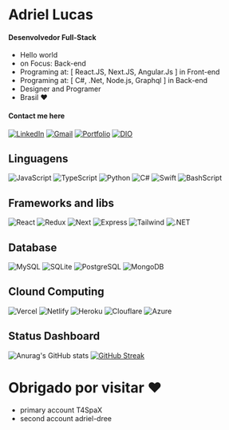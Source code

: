 # Adriel Lucas
#### Desenvolvedor Full-Stack
- Hello world
- on Focus: Back-end
- Programing at: [ React.JS, Next.JS, Angular.Js ] in Front-end
- Programing at: [ C#, .Net, Node.js, Graphql ] in Back-end
- Designer and Programer
- Brasil ♥
#### Contact me here
[![LinkedIn](https://img.shields.io/badge/LinkedIn-0077B5?style=for-the-badge&logo=linkedin&logoColor=white)](https://www.linkedin.com/in/adriel-lucas/)
[![Gmail](https://img.shields.io/badge/Gmail-333333?style=for-the-badge&logo=gmail&logoColor=red)](mailto:adriel.aprendiz@gmail.com)
[![Portfolio](https://img.shields.io/badge/Portfolio-FF5722?style=for-the-badge&logo=todoist&logoColor=white)](https://adrieldev.vercel.app/)
[![DIO](https://img.shields.io/badge/-DIO-%23000000?style=for-the-badge&logo=medium&logoColor=white)](https://www.dio.me/users/adriel_aprendiz)

## Linguagens
![JavaScript](https://img.shields.io/badge/JavaScript-F7DF1E?style=for-the-badge&logo=javascript&logoColor=black) 
![TypeScript](https://img.shields.io/badge/TypeScript-007ACC?style=for-the-badge&logo=typescript&logoColor=white) 
![Python](https://img.shields.io/badge/python-3670A0?style=for-the-badge&logo=python&logoColor=ffdd54) 
![C#](https://img.shields.io/badge/C%23-239120?style=for-the-badge&logo=c-sharp&logoColor=white) 
![Swift](https://img.shields.io/badge/swift-F54A2A?style=for-the-badge&logo=swift&logoColor=white) 
![BashScript](https://img.shields.io/badge/bash%20script-0101?style=flat&logo=gnubash&logoColor=%23FFFFFF&labelColor=%23000000) 

## Frameworks and libs
![React](https://img.shields.io/badge/React-20232A?style=for-the-badge&logo=react&logoColor=61DAFB)
![Redux](https://img.shields.io/badge/redux-%23593d88.svg?style=for-the-badge&logo=redux&logoColor=white)
![Next](https://img.shields.io/badge/Next-black?style=for-the-badge&logo=next.js&logoColor=white)
![Express](https://img.shields.io/badge/express.js-%23404d59.svg?style=for-the-badge&logo=express&logoColor=%2361DAFB)
![Tailwind](https://img.shields.io/badge/tailwindcss-%2338B2AC.svg?style=for-the-badge&logo=tailwind-css&logoColor=white)
![.NET](https://img.shields.io/badge/.NET-5C2D91?style=for-the-badge&logo=.net&logoColor=white)

## Database
![MySQL](https://img.shields.io/badge/MySQL-00000F?style=for-the-badge&logo=mysql&logoColor=white)
![SQLite](https://img.shields.io/badge/SQLite-000?style=for-the-badge&logo=sqlite&logoColor=07405E)
![PostgreSQL](https://img.shields.io/badge/PostgreSQL-000?style=for-the-badge&logo=postgresql)
![MongoDB](https://img.shields.io/badge/MongoDB-%234ea94b.svg?style=for-the-badge&logo=mongodb&logoColor=white)

## Clound Computing
![Vercel](https://img.shields.io/badge/vercel-%23000000.svg?style=for-the-badge&logo=vercel&logoColor=white)
![Netlify](https://img.shields.io/badge/netlify-%23000000.svg?style=for-the-badge&logo=netlify&logoColor=#00C7B7)
![Heroku](https://img.shields.io/badge/heroku-%23430098.svg?style=for-the-badge&logo=heroku&logoColor=white)
![Clouflare](https://img.shields.io/badge/Cloudflare-F38020?style=for-the-badge&logo=Cloudflare&logoColor=white)
![Azure](https://img.shields.io/badge/Azure-blue?style=for-the-badge&logo=microsoft%20azure&logoColor=blue&labelColor=FFFFFF&link=https%3A%2F%2Fimages.app.goo.gl%2FK7PN1jYJd57x4q7A8)
## Status Dashboard
![Anurag's GitHub stats](https://github-readme-stats.vercel.app/api?username=T4SpaX&theme=buefy&show_icons=true)
[![GitHub Streak](https://streak-stats.demolab.com?user=Adriel%20dev&theme=buefy&border_radius=5&locale=pt_BR)](https://git.io/streak-stats)


# Obrigado por visitar ♥
- primary account T4SpaX
- second account adriel-dree
